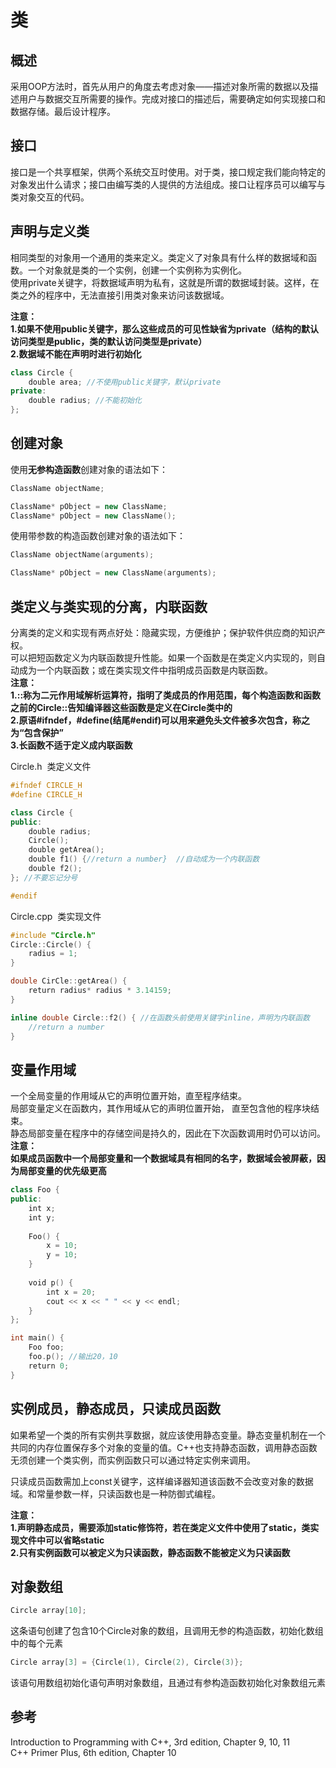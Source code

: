 # 类  

## 概述

采用OOP方法时，首先从用户的角度去考虑对象——描述对象所需的数据以及描述用户与数据交互所需要的操作。完成对接口的描述后，需要确定如何实现接口和数据存储。最后设计程序。  
  
## 接口  

接口是一个共享框架，供两个系统交互时使用。对于类，接口规定我们能向特定的对象发出什么请求；接口由编写类的人提供的方法组成。接口让程序员可以编写与类对象交互的代码。  
  
## 声明与定义类  
  
相同类型的对象用一个通用的类来定义。类定义了对象具有什么样的数据域和函数。一个对象就是类的一个实例，创建一个实例称为实例化。  
使用private关键字，将数据域声明为私有，这就是所谓的数据域封装。这样，在类之外的程序中，无法直接引用类对象来访问该数据域。  
  
**注意：**  
**1.如果不使用public关键字，那么这些成员的可见性缺省为private（结构的默认访问类型是public，类的默认访问类型是private）**  
**2.数据域不能在声明时进行初始化**  

```c++
class Circle {
    double area; //不使用public关键字，默认private
private:
    double radius; //不能初始化
};
```

## 创建对象  

使用**无参构造函数**创建对象的语法如下：  

```c++
ClassName objectName;

ClassName* pObject = new ClassName;
ClassName* pObject = new ClassName();
```

使用带参数的构造函数创建对象的语法如下：  

```c++
ClassName objectName(arguments);

ClassName* pObject = new ClassName(arguments);
```
  
## 类定义与类实现的分离，内联函数  
  
分离类的定义和实现有两点好处：隐藏实现，方便维护；保护软件供应商的知识产权。  
可以把短函数定义为内联函数提升性能。如果一个函数是在类定义内实现的，则自动成为一个内联函数；或在类实现文件中指明成员函数是内联函数。  
**注意：**  
**1.::称为二元作用域解析运算符，指明了类成员的作用范围，每个构造函数和函数之前的Circle::告知编译器这些函数是定义在Circle类中的**  
**2.原语#ifndef，#define(结尾#endif)可以用来避免头文件被多次包含，称之为“包含保护”**  
**3.长函数不适于定义成内联函数**  
  
Circle.h  类定义文件  

```c++
#ifndef CIRCLE_H
#define CIRCLE_H

class Circle {
public:
    double radius;
    Circle();
    double getArea();
    double f1() {//return a number}  //自动成为一个内联函数
    double f2();
}; //不要忘记分号

#endif
```
  
Circle.cpp  类实现文件  

```c++
#include "Circle.h"
Circle::Circle() {
    radius = 1;
}

double CirCle::getArea() {
    return radius* radius * 3.14159;
}

inline double Circle::f2() { //在函数头前使用关键字inline，声明为内联函数
    //return a number
}
```
  
## 变量作用域  
  
一个全局变量的作用域从它的声明位置开始，直至程序结束。  
局部变量定义在函数内，其作用域从它的声明位置开始， 直至包含他的程序块结束。  
静态局部变量在程序中的存储空间是持久的，因此在下次函数调用时仍可以访问。  
**注意：**  
**如果成员函数中一个局部变量和一个数据域具有相同的名字，数据域会被屏蔽，因为局部变量的优先级更高**  

```c++
class Foo {
public:
    int x;
    int y;
      
    Foo() {
        x = 10;
        y = 10;
    }
    
    void p() {
        int x = 20;
        cout << x << " " << y << endl;
    }
};

int main() {
    Foo foo;
    foo.p(); //输出20，10
    return 0;
}
```
  
## 实例成员，静态成员，只读成员函数  
  
如果希望一个类的所有实例共享数据，就应该使用静态变量。静态变量机制在一个共同的内存位置保存多个对象的变量的值。C++也支持静态函数，调用静态函数无须创建一个类实例，而实例函数只可以通过特定实例来调用。
  
只读成员函数需加上const关键字，这样编译器知道该函数不会改变对象的数据域。和常量参数一样，只读函数也是一种防御式编程。  
  
**注意：**  
**1.声明静态成员，需要添加static修饰符，若在类定义文件中使用了static，类实现文件中可以省略static**  
**2.只有实例函数可以被定义为只读函数，静态函数不能被定义为只读函数**  
  
## 对象数组  

```c++
Circle array[10];  
```

这条语句创建了包含10个Circle对象的数组，且调用无参的构造函数，初始化数组中的每个元素  

```c++
Circle array[3] = {Circle(1), Circle(2), Circle(3)};  
```

该语句用数组初始化语句声明对象数组，且通过有参构造函数初始化对象数组元素  
  
## 参考  

Introduction to Programming with C++, 3rd edition, Chapter 9, 10, 11  
C++ Primer Plus, 6th edition, Chapter 10  

